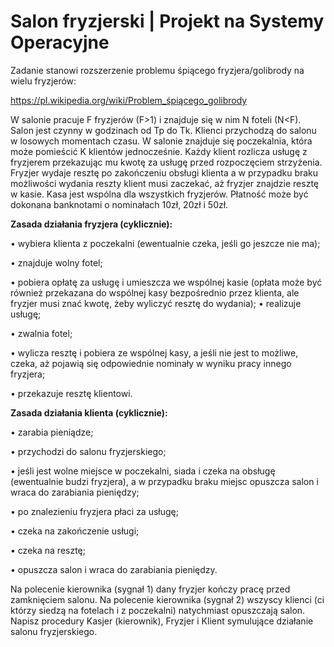 # Salon fryzjerski | Projekt na Systemy Operacyjne

Zadanie stanowi rozszerzenie problemu śpiącego fryzjera/golibrody na wielu fryzjerów:

https://pl.wikipedia.org/wiki/Problem_śpiącego_golibrody

W salonie pracuje F fryzjerów (F>1) i znajduje się w nim N foteli (N<F). Salon jest czynny w godzinach od Tp do Tk. Klienci przychodzą do salonu w losowych momentach czasu. W salonie znajduje się poczekalnia, która może pomieścić K klientów jednocześnie. Każdy klient rozlicza usługę z fryzjerem przekazując mu kwotę za usługę przed rozpoczęciem strzyżenia. Fryzjer wydaje resztę po zakończeniu obsługi klienta a w przypadku braku możliwości wydania reszty klient musi zaczekać, aż fryzjer znajdzie resztę w kasie. Kasa jest wspólna dla wszystkich fryzjerów. Płatność może być dokonana banknotami o nominałach 10zł, 20zł i 50zł.

**Zasada działania fryzjera (cyklicznie):**

• wybiera klienta z poczekalni (ewentualnie czeka, jeśli go jeszcze nie ma);

• znajduje wolny fotel;

• pobiera opłatę za usługę i umieszcza we wspólnej kasie (opłata może być również przekazana do wspólnej kasy bezpośrednio przez klienta, ale fryzjer musi znać kwotę, żeby wyliczyć resztę do wydania);
• realizuje usługę;

• zwalnia fotel;

• wylicza resztę i pobiera ze wspólnej kasy, a jeśli nie jest to możliwe, czeka, aż pojawią się odpowiednie nominały w wyniku pracy innego fryzjera;

• przekazuje resztę klientowi.

**Zasada działania klienta (cyklicznie):**

• zarabia pieniądze;

• przychodzi do salonu fryzjerskiego;

• jeśli jest wolne miejsce w poczekalni, siada i czeka na obsługę (ewentualnie budzi fryzjera), a w przypadku braku miejsc opuszcza salon i wraca do zarabiania pieniędzy;

• po znalezieniu fryzjera płaci za usługę;

• czeka na zakończenie usługi;

• czeka na resztę;

• opuszcza salon i wraca do zarabiania pieniędzy.

Na polecenie kierownika (sygnał 1) dany fryzjer kończy pracę przed zamknięciem salonu. Na polecenie kierownika (sygnał 2) wszyscy klienci (ci którzy siedzą na fotelach i z poczekalni) natychmiast opuszczają salon. Napisz procedury Kasjer (kierownik), Fryzjer i Klient symulujące działanie salonu fryzjerskiego.
